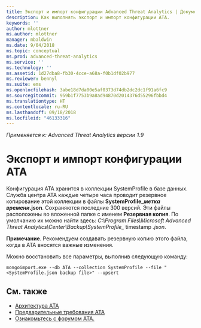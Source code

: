 ```yaml
---
title: Экспорт и импорт конфигурации Advanced Threat Analytics | Документация Майкрософт
description: Как выполнять экспорт и импорт конфигурации ATA.
keywords: ''
author: mlottner
ms.author: mlottner
manager: mbaldwin
ms.date: 9/04/2018
ms.topic: conceptual
ms.prod: advanced-threat-analytics
ms.service: ''
ms.technology: ''
ms.assetid: 1d27dba8-fb30-4cce-a68a-f0b1df02b977
ms.reviewer: bennyl
ms.suite: ems
ms.openlocfilehash: 3abe18d7da00e5af0373d74db2dc2dc1f91a6fc9
ms.sourcegitcommit: 959b1f7753b9a8ad94870d2014376d55296fbbd4
ms.translationtype: HT
ms.contentlocale: ru-RU
ms.lasthandoff: 09/18/2018
ms.locfileid: "46133316"
---
```

*Применяется к: Advanced Threat Analytics версии 1.9*



# <a name="export-and-import-the-ata-configuration"></a>Экспорт и импорт конфигурации ATA
Конфигурация ATA хранится в коллекции SystemProfile в базе данных.
Служба центра АТА каждые четыре часа проводит резервное копирование этой коллекции в файлы **SystemProfile_*метка времени*.json**. Сохраняются последние 300 версий.
Эти файлы расположены во вложенной папке с именем **Резервная копия**. По умолчанию их можно найти здесь: *C:\Program Files\Microsoft Advanced Threat Analytics\Center\Backup\SystemProfile_* timestamp *.json*. 

**Примечание**. Рекомендуем создавать резервную копию этого файла, когда в ATA вносятся важные изменения.

Можно восстановить все параметры, выполнив следующую команду:

`mongoimport.exe --db ATA --collection SystemProfile --file "<SystemProfile.json backup file>" --upsert`

## <a name="see-also"></a>См. также
- [Архитектура ATA](ata-architecture.md)
- [Предварительные требования ATA](ata-prerequisites.md)
- [Ознакомьтесь с форумом ATA.](https://social.technet.microsoft.com/Forums/security/home?forum=mata)


